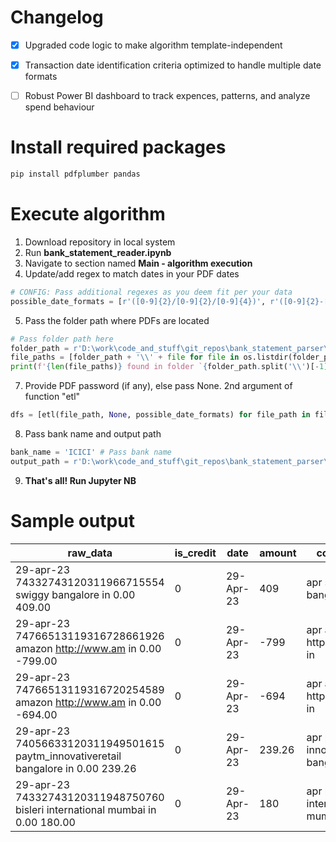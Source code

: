# Changelog
- [X] Upgraded code logic to make algorithm template-independent
- [X] Transaction date identification criteria optimized to handle multiple date formats
- [ ] Robust Power BI dashboard to track expences, patterns, and analyze spend behaviour


# Install required packages
```bash
pip install pdfplumber pandas
```

# Execute algorithm
1. Download repository in local system
2. Run **bank_statement_reader.ipynb**
3. Navigate to section named **Main - algorithm execution**
4. Update/add regex to match dates in your PDF dates
```python
# CONFIG: Pass additional regexes as you deem fit per your data
possible_date_formats = [r'([0-9]{2}/[0-9]{2}/[0-9]{4})', r'([0-9]{2}-[a-zA-Z]{3}-[0-9]{2})']
```
5. Pass the folder path where PDFs are located
```python
# Pass folder path here
folder_path = r'D:\work\code_and_stuff\git_repos\bank_statement_parser\Bank-Statement-Reader-Dashboard\1_data\icici_statements'
file_paths = [folder_path + '\\' + file for file in os.listdir(folder_path)]
print(f'{len(file_paths)} found in folder `{folder_path.split('\\')[-1]}`')
```
7. Provide PDF password (if any), else pass None. 2nd argument of function "etl"
```python
dfs = [etl(file_path, None, possible_date_formats) for file_path in file_paths] # Executes all the required functions to get data from PDF to padnas DF
```
8. Pass bank name and output path
```python
bank_name = 'ICICI' # Pass bank name
output_path = r'D:\work\code_and_stuff\git_repos\bank_statement_parser\Bank-Statement-Reader-Dashboard\2_output'
```
9. **That's all! Run Jupyter NB**

# Sample output
| raw_data                                                                            | is_credit | date      | amount | comments                                                                            | bank  | source                                                                                                         |
|-------------------------------------------------------------------------------------|-----------|-----------|--------|-------------------------------------------------------------------------------------|-------|----------------------------------------------------------------------------------------------------------------|
| 29-apr-23 74332743120311966715554 swiggy   bangalore in 0.00 409.00                 | 0         | 29-Apr-23 | 409    |    apr                            swiggy bangalore   in                             | ICICI | D:\work\code_and_stuff\git_repos\bank_statement_parser\Bank-Statement-Reader-Dashboard\1_data\icici_statements |
| 29-apr-23 74766513119316728661926 amazon   http://www.am in 0.00 -799.00            | 0         | 29-Apr-23 | -799   |    apr                            amazon http   www am in                           | ICICI | D:\work\code_and_stuff\git_repos\bank_statement_parser\Bank-Statement-Reader-Dashboard\1_data\icici_statements |
| 29-apr-23 74766513119316720254589 amazon   http://www.am in 0.00 -694.00            | 0         | 29-Apr-23 | -694   |    apr                            amazon http   www am in                           | ICICI | D:\work\code_and_stuff\git_repos\bank_statement_parser\Bank-Statement-Reader-Dashboard\1_data\icici_statements |
| 29-apr-23 74056633120311949501615   paytm_innovativeretail bangalore in 0.00 239.26 | 0         | 29-Apr-23 | 239.26 |    apr                            paytm   innovativeretail bangalore in             | ICICI | D:\work\code_and_stuff\git_repos\bank_statement_parser\Bank-Statement-Reader-Dashboard\1_data\icici_statements |
| 29-apr-23 74332743120311948750760 bisleri   international mumbai in 0.00 180.00     | 0         | 29-Apr-23 | 180    |    apr                            bisleri   international mumbai in                 | ICICI | D:\work\code_and_stuff\git_repos\bank_statement_parser\Bank-Statement-Reader-Dashboard\1_data\icici_statements |
